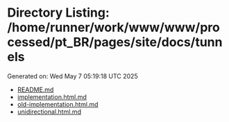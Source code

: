 # Directory Listing: /home/runner/work/www/www/processed/pt_BR/pages/site/docs/tunnels
Generated on: Wed May  7 05:19:18 UTC 2025

- [README.md](README.md)
- [implementation.html.md](implementation.html.md)
- [old-implementation.html.md](old-implementation.html.md)
- [unidirectional.html.md](unidirectional.html.md)
